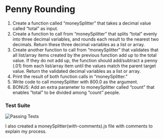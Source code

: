 # Penny Rounding

1. Create a function called “moneySplitter” that takes a decimal value called “total” as input.
2. Create a function to call from “moneySplitter” that splits “total” evenly into three decimal
variables, and rounds each result to the nearest two decimals. Return these three
decimal variables as a list or array.
3. Create another function to call from “moneySplitter” that validates that all list/array items
created by the previous function add up to the total value. If they do not add up, the
function should add/subtract a penny (.01) from each list/array item until the values
match the parent target value. Return the validated decimal variables as a list or array.
4. Print the result of both function calls in “moneySplitter.”
5. Write code to call moneySplitter with 800.0 as the argument.
6. BONUS: Add an extra parameter to moneySplitter called “count” that enables “total” to
be divided among “count” people.

### Test Suite
![Passing Tests](http://i.imgur.com/q7ttRAL.png)

I also created a moneySplitter(with-comments).js file with comments to explain my process. 
